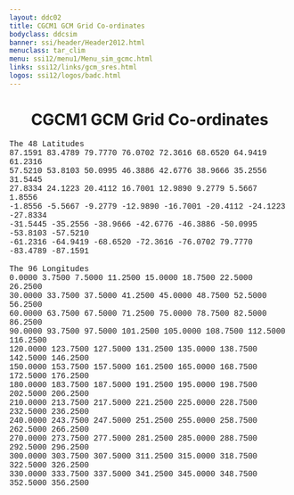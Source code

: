 ```yaml
---
layout: ddc02
title: CGCM1 GCM Grid Co-ordinates
bodyclass: ddcsim
banner: ssi/header/Header2012.html
menuclass: tar_clim
menu: ssi12/menu1/Menu_sim_gcmc.html
links: ssi12/links/gcm_sres.html
logos: ssi12/logos/badc.html
---
```

 <div id="pagetitle">
 <h1 align="center">CGCM1 GCM Grid Co-ordinates </h1>
 </div>
 <!-- End of Page Title Block -->
 
 
 <!-- Insert Grid Here -->
 <P><FONT FACE="Courier">The 48 Latitudes<BR>
 87.1591 83.4789 79.7770 76.0702 72.3616 68.6520 64.9419 61.2316<BR>
 57.5210 53.8103 50.0995 46.3886 42.6776 38.9666 35.2556 31.5445<BR>
 27.8334 24.1223 20.4112 16.7001 12.9890 9.2779 5.5667 1.8556<BR>
 -1.8556 -5.5667 -9.2779 -12.9890 -16.7001 -20.4112 -24.1223 -27.8334<BR>
 -31.5445 -35.2556 -38.9666 -42.6776 -46.3886 -50.0995 -53.8103 -57.5210<BR>
 -61.2316 -64.9419 -68.6520 -72.3616 -76.0702 79.7770 -83.4789	-87.1591<BR>
 <BR>
 The 96 Longitudes<BR>
 0.0000 3.7500 7.5000 11.2500 15.0000 18.7500 22.5000 26.2500<BR>
 30.0000 33.7500 37.5000 41.2500 45.0000 48.7500 52.5000 56.2500<BR>
 60.0000 63.7500 67.5000 71.2500 75.0000 78.7500 82.5000 86.2500<BR>
 90.0000 93.7500 97.5000 101.2500 105.0000 108.7500 112.5000 116.2500<BR>
 120.0000 123.7500 127.5000 131.2500 135.0000 138.7500 142.5000 146.2500<BR>
 150.0000 153.7500 157.5000 161.2500 165.0000 168.7500 172.5000 176.2500<BR>
 180.0000 183.7500 187.5000 191.2500 195.0000 198.7500 202.5000 206.2500<BR>
 210.0000 213.7500 217.5000 221.2500 225.0000 228.7500 232.5000 236.2500<BR>
 240.0000 243.7500 247.5000 251.2500 255.0000 258.7500 262.5000 266.2500<BR>
 270.0000 273.7500 277.5000 281.2500 285.0000 288.7500 292.5000 296.2500<BR>
 300.0000 303.7500 307.5000 311.2500 315.0000 318.7500 322.5000 326.2500<BR>
 330.0000 333.7500 337.5000 341.2500 345.0000 348.7500 352.5000 356.2500</FONT></P>
 
 <p>&nbsp;</p>
 
 
 
 <p></p>
 
 <!-- end of center column -->
